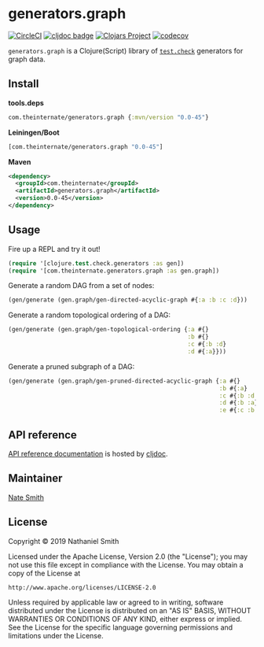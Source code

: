 # generators.graph

[![CircleCI](https://circleci.com/gh/nwjsmith/generators.graph.svg?style=svg)](https://circleci.com/gh/nwjsmith/generators.graph) [![cljdoc badge](https://cljdoc.org/badge/com.theinternate/generators.graph)](https://cljdoc.org/d/com.theinternate/generators.graph) [![Clojars Project](https://img.shields.io/clojars/v/com.theinternate/generators.graph.svg)](https://clojars.org/com.theinternate/generators.graph) [![codecov](https://codecov.io/gh/nwjsmith/generators.graph/branch/master/graph/badge.svg)](https://codecov.io/gh/nwjsmith/generators.graph)

`generators.graph` is a Clojure(Script) library of [`test.check`](https://github.com/clojure/test.check) generators for graph data.

## Install

**tools.deps**

```clojure
com.theinternate/generators.graph {:mvn/version "0.0-45"}
```

**Leiningen/Boot**

```clojure
[com.theinternate/generators.graph "0.0-45"]
```

**Maven**

```xml
<dependency>
  <groupId>com.theinternate</groupId>
  <artifactId>generators.graph</artifactId>
  <version>0.0-45</version>
</dependency>
```

## Usage

Fire up a REPL and try it out!

```clojure
(require '[clojure.test.check.generators :as gen])
(require '[com.theinternate.generators.graph :as gen.graph])
```

Generate a random DAG from a set of nodes:

```clojure
(gen/generate (gen.graph/gen-directed-acyclic-graph #{:a :b :c :d}))
```

Generate a random topological ordering of a DAG:

```clojure
(gen/generate (gen.graph/gen-topological-ordering {:a #{}
                                                   :b #{}
                                                   :c #{:b :d}
                                                   :d #{:a}}))
```

Generate a pruned subgraph of a DAG:

```clojure
(gen/generate (gen.graph/gen-pruned-directed-acyclic-graph {:a #{}
                                                            :b #{:a}
                                                            :c #{:b :d :a}
                                                            :d #{:b :a}
                                                            :e #{:c :b :a}}))
```

## API reference

[API reference documentation](https://cljdoc.org/d/com.theinternate/generators.graph/CURRENT) is hosted by [cljdoc](https://cljdoc.org).

## Maintainer

[Nate Smith](http://theinternate.com)

## License

Copyright © 2019 Nathaniel Smith

Licensed under the Apache License, Version 2.0 (the "License"); you may not use this file except in compliance with the License. You may obtain a copy of the License at

```
http://www.apache.org/licenses/LICENSE-2.0
```

Unless required by applicable law or agreed to in writing, software distributed under the License is distributed on an "AS IS" BASIS, WITHOUT WARRANTIES OR CONDITIONS OF ANY KIND, either express or implied. See the License for the specific language governing permissions and limitations under the License.
